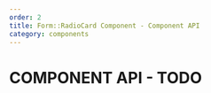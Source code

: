 ```yaml
---
order: 2
title: Form::RadioCard Component - Component API
category: components
---
```


# COMPONENT API - TODO
